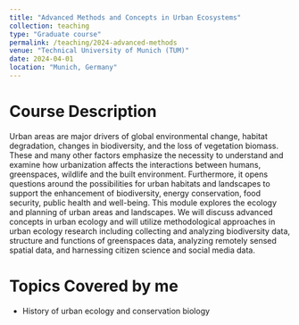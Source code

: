 ```yaml
---
title: "Advanced Methods and Concepts in Urban Ecosystems"
collection: teaching
type: "Graduate course"
permalink: /teaching/2024-advanced-methods
venue: "Technical University of Munich (TUM)"
date: 2024-04-01
location: "Munich, Germany"
---
```


Course Description
======
Urban areas are major drivers of global environmental change, habitat degradation, changes in biodiversity, and the loss of vegetation biomass. These and many other factors emphasize the necessity to understand and examine how urbanization affects the interactions between humans, greenspaces, wildlife and the built environment. Furthermore, it opens questions around the possibilities for urban habitats and landscapes to support the enhancement of biodiversity, energy conservation, food security, public health and well-being. This module explores the ecology and planning of urban areas and landscapes. We will discuss advanced concepts in urban ecology and will utilize methodological approaches in urban ecology research including collecting and analyzing biodiversity data, structure and functions of greenspaces data, analyzing remotely sensed spatial data, and harnessing citizen science and social media data.

Topics Covered by me
======
* History of urban ecology and conservation biology

